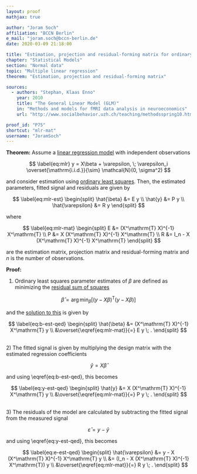 ```yaml
---
layout: proof
mathjax: true

author: "Joram Soch"
affiliation: "BCCN Berlin"
e_mail: "joram.soch@bccn-berlin.de"
date: 2020-03-09 21:18:00

title: "Estimation, projection and residual-forming matrix for ordinary least squares"
chapter: "Statistical Models"
section: "Normal data"
topic: "Multiple linear regression"
theorem: "Estimation, projection and residual-forming matrix"

sources:
  - authors: "Stephan, Klaas Enno"
    year: 2010
    title: "The General Linear Model (GLM)"
    in: "Methods and models for fMRI data analysis in neuroeconomics"
    url: "http://www.socialbehavior.uzh.ch/teaching/methodsspring10.html"

proof_id: "P75"
shortcut: "mlr-mat"
username: "JoramSoch"
---
```



**Theorem:** Assume a [linear regression model](/D/mlr) with independent observations

$$ \label{eq:mlr}
y = X\beta + \varepsilon, \; \varepsilon_i \overset{\mathrm{i.i.d.}}{\sim} \mathcal{N}(0, \sigma^2)
$$

and consider estimation using [ordinary least squares](/P/mlr-ols). Then, the estimated parameters, fitted signal and residuals are given by

$$ \label{eq:mlr-est}
\begin{split}
\hat{\beta} &= E y \\
\hat{y} &= P y \\
\hat{\varepsilon} &= R y
\end{split}
$$

where 

$$ \label{eq:mlr-mat}
\begin{split}
E &= (X^\mathrm{T} X)^{-1} X^\mathrm{T} \\
P &= X (X^\mathrm{T} X)^{-1} X^\mathrm{T} \\
R &= I_n - X (X^\mathrm{T} X)^{-1} X^\mathrm{T}
\end{split}
$$

are the estimation matrix, projection matrix and residual-forming matrix and $n$ is the number of observations.


**Proof:**

1) Ordinary least squares parameter estimates of $\beta$ are defined as minimizing the [residual sum of squares](/D/rss)

$$ \label{eq:ols}
\hat{\beta} = \operatorname*{arg\,min}_{\beta} \left[ (y-X\beta)^\mathrm{T} (y-X\beta) \right]
$$

and the [solution to this](/P/mlr-ols) is given by

$$ \label{eq:b-est-qed}
\begin{split}
\hat{\beta} &= (X^\mathrm{T} X)^{-1} X^\mathrm{T} y \\
&\overset{\eqref{eq:mlr-mat}}{=} E y \; .
\end{split}
$$

<br>
2) The fitted signal is given by multiplying the design matrix with the estimated regression coefficients

$$ \label{eq:y-est}
\hat{y} = X\hat{\beta}
$$

and using \eqref{eq:b-est-qed}, this becomes

$$ \label{eq:y-est-qed}
\begin{split}
\hat{y} &= X (X^\mathrm{T} X)^{-1} X^\mathrm{T} y \\
&\overset{\eqref{eq:mlr-mat}}{=} P y \; .
\end{split}
$$

<br>
3) The residuals of the model are calculated by subtracting the fitted signal from the measured signal

$$ \label{eq:e-est}
\hat{\varepsilon} = y - \hat{y}
$$

and using \eqref{eq:y-est-qed}, this becomes

$$ \label{eq:e-est-qed}
\begin{split}
\hat{\varepsilon} &= y - X (X^\mathrm{T} X)^{-1} X^\mathrm{T} y \\
&= (I_n - X (X^\mathrm{T} X)^{-1} X^\mathrm{T}) y \\
&\overset{\eqref{eq:mlr-mat}}{=} R y \; .
\end{split}
$$
